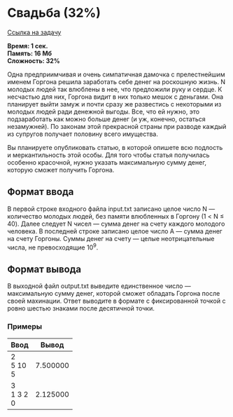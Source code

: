 <h1 class="title">Свадьба (32%)</h1>
<p><a href="https://acmp.ru/index.asp?main=task&id_task=174" target="_blank">Ссылка на задачу</a></p>
<p><b>Время: 1 сек.<br>Память: 16 Мб<br>Сложность: 32%</b></p>
<p>Одна предприимчивая и очень симпатичная дамочка с прелестнейшим именем Горгона решила заработать себе денег на роскошную жизнь. N молодых людей так влюблены в нее, что предложили руку и сердце. К несчастью для них, Горгона видит в них только мешок с деньгами. Она планирует выйти замуж и почти сразу же развестись с некоторыми из молодых людей ради денежной выгоды. Все, что ей нужно, это подзаработать как можно больше денег (и уж, конечно, остаться незамужней). По законам этой прекрасной страны при разводе каждый из супругов получает половину всего имущества.</p>
<p>Вы планируете опубликовать статью, в которой опишете всю подлость и меркантильность этой особы. Для того чтобы статья получилась особенно красочной, нужно указать максимальную сумму денег, которую сможет получить Горгона.</p>
<h2>Формат ввода</h2>
<p class="text">
В первой строке входного файла input.txt записано целое число N — количество молодых людей, без памяти влюбленных в Горгону (1 &lt; N ≤ 40). Далее следует N чисел — сумма денег на счету каждого молодого человека. В последней строке записано целое число А — сумма денег на счету Горгоны. Суммы денег на счету — целые неотрицательные числа, не превосходящие 10<sup>9</sup>.
</p>
<h2>Формат вывода</h2>
<p class="text">
В выходной файл output.txt выведите единственное число — максимальную сумму денег, которой сможет обладать Горгона после своей махинации. Ответ выводите в формате с фиксированной точкой с ровно шестью знаками после десятичной точки.
</p>
<h3>Примеры</h3>
<table class="sample-tests">
  <thead>
     <tr>
        <th>Ввод</th>
        <th>Вывод</th>
     </tr>
  </thead>
  <tbody>
     <tr>
        <td>2<br>
            5 10<br>
            5</td>
        <td>7.500000</td>
     </tr>
     <tr>
        <td>3<br>
            1 3 2<br>
            0</td>
        <td>2.125000</td>
     </tr>
  </tbody>
</table>